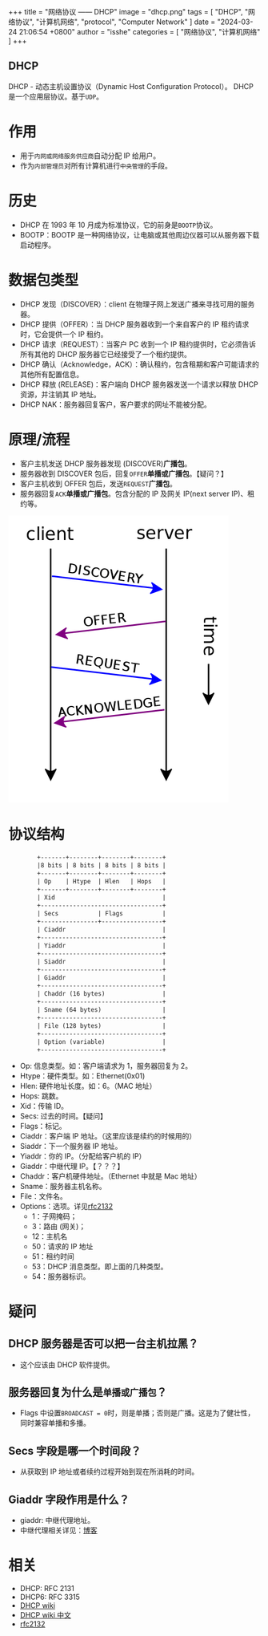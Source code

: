 +++
title = "网络协议 —— DHCP"
image = "dhcp.png"
tags = [ "DHCP", "网络协议", "计算机网络", "protocol", "Computer Network" ]
date = "2024-03-24 21:06:54 +0800"
author = "isshe"
categories = [ "网络协议", "计算机网络" ]
+++

DHCP
---

DHCP - 动态主机设置协议（Dynamic Host Configuration Protocol）。
DHCP 是一个应用层协议。基于`UDP`。

# 作用
* 用于`内网或网络服务供应商`自动分配 IP 给用户。
* 作为`内部管理员`对所有计算机进行`中央管理`的手段。

# 历史
* DHCP 在 1993 年 10 月成为标准协议，它的前身是`BOOTP`协议。
* BOOTP：BOOTP 是一种网络协议，让电脑或其他周边仪器可以从服务器下载启动程序。

# 数据包类型
* DHCP 发现（DISCOVER）：client 在物理子网上发送广播来寻找可用的服务器。
* DHCP 提供（OFFER）：当 DHCP 服务器收到一个来自客户的 IP 租约请求时，它会提供一个 IP 租约。
* DHCP 请求（REQUEST）：当客户 PC 收到一个 IP 租约提供时，它必须告诉所有其他的 DHCP 服务器它已经接受了一个租约提供。
* DHCP 确认（Acknowledge，ACK）：确认租约，包含租期和客户可能请求的其他所有配置信息。
* DHCP 释放 (RELEASE)：客户端向 DHCP 服务器发送一个请求以释放 DHCP 资源，并注销其 IP 地址。
* DHCP NAK：服务器回复客户，客户要求的网址不能被分配。

# 原理/流程
* 客户主机发送 DHCP 服务器发现 (DISCOVER)**广播包**。
* 服务器收到 DISCOVER 包后，回复`OFFER`**单播或广播包**。【疑问？】
* 客户主机收到 OFFER 包后，发送`REQUEST`**广播包**。
* 服务器回复`ACK`**单播或广播包**。包含分配的 IP 及网关 IP(next server IP)、租约等。

![典型 DHCP 会话的模式](dhcp.png)

# 协议结构
```
        +-------+--------+--------+--------+
        |8 bits | 8 bits | 8 bits | 8 bits |
        +-------+--------+--------+--------+
        | Op    | Htype  | Hlen   | Hops   |
        +-------+--------+--------+--------+
        | Xid                              |
        +----------------------------------+
        | Secs           | Flags           |
        +----------------+-----------------+
        | Ciaddr                           |
        +----------------------------------+
        | Yiaddr                           |
        +----------------------------------+
        | Siaddr                           |
        +----------------------------------+
        | Giaddr                           |
        +----------------------------------+
        | Chaddr (16 bytes)                |
        +----------------------------------+
        | Sname (64 bytes)                 |
        +----------------------------------+
        | File (128 bytes)                 |
        +----------------------------------+
        | Option (variable)                |
        +----------------------------------+
```
* Op: 信息类型。如：客户端请求为 1，服务器回复为 2。
* Htype：硬件类型。如：Ethernet(0x01)
* Hlen: 硬件地址长度。如：6。（MAC 地址）
* Hops: 跳数。
* Xid：传输 ID。
* Secs: 过去的时间。【疑问】
* Flags：标记。
* Ciaddr：客户端 IP 地址。（这里应该是续约的时候用的）
* Siaddr：下一个服务器 IP 地址。
* Yiaddr：你的 IP。（分配给客户机的 IP）
* Giaddr：中继代理 IP。【？？？】
* Chaddr：客户机硬件地址。（Ethernet 中就是 Mac 地址）
* Sname：服务器主机名称。
* File：文件名。
* Options：选项。详见[rfc2132](https://tools.ietf.org/html/rfc2132)
    * 1：子网掩码；
    * 3：路由 (网关)；
    * 12：主机名
    * 50：请求的 IP 地址
    * 51：租约时间
    * 53：DHCP 消息类型。即上面的几种类型。
    * 54：服务器标识。

# 疑问
## DHCP 服务器是否可以把一台主机拉黑？
* 这个应该由 DHCP 软件提供。

## 服务器回复为什么是`单播或广播包`？
* Flags 中设置`BROADCAST = 0`时，则是单播；否则是广播。这是为了健壮性，同时兼容单播和多播。

## Secs 字段是哪一个时间段？
* 从获取到 IP 地址或者续约过程开始到现在所消耗的时间。

## Giaddr 字段作用是什么？
* giaddr: 中继代理地址。
* 中继代理相关详见：[博客](http://blog.sina.com.cn/s/blog_712ff0c9010109df.html)

# 相关
* DHCP: RFC 2131
* DHCP6: RFC 3315
* [DHCP wiki](https://en.wikipedia.org/wiki/Dynamic_Host_Configuration_Protocol)
* [DHCP wiki 中文](https://zh.wikipedia.org/wiki/动态主机设置协议)
* [rfc2132](https://tools.ietf.org/html/rfc2132)